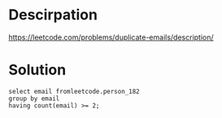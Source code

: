 # Descirpation

https://leetcode.com/problems/duplicate-emails/description/

# Solution
```
select email fromleetcode.person_182
group by email
having count(email) >= 2;
```
